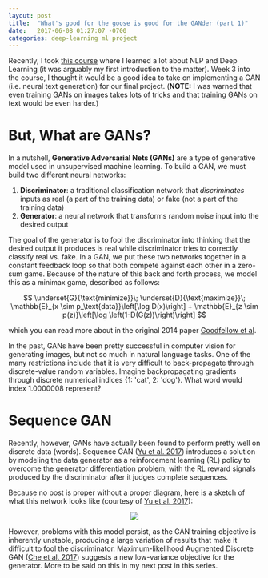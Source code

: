 ```yaml
---
layout: post
title:  "What's good for the goose is good for the GANder (part 1)"
date:   2017-06-08 01:27:07 -0700
categories: deep-learning ml project
---
```


<script src="https://cdnjs.cloudflare.com/ajax/libs/mathjax/2.7.0/MathJax.js?config=TeX-AMS-MML_HTMLorMML" type="text/javascript"></script>

Recently, I took [this course](https://cs224n.stanford.edu) where I learned a lot about NLP and Deep Learning (it was arguably my first introduction to the matter). Week 3 into the course, I thought it would be a good idea to take on implementing a GAN (i.e. neural text generation) for our final project. (**NOTE:** I was warned that even training GANs on images takes lots of tricks and that training GANs on text would be even harder.)

# But, What are GANs?

In a nutshell, **Generative Adversarial Nets (GANs)** are a type of generative model used in unsupervised machine learning. To build a GAN, we must build two different neural networks:
1. **Discriminator**: a traditional classification network that *discriminates* inputs as real (a part of the training data) or fake (not a part of the training data)
2. **Generator**: a neural network that transforms random noise input into the desired output

The goal of the generator is to fool the discriminator into thinking that the desired output it produces is real while discriminator tries to correctly classify real vs. fake. In a GAN, we put these two networks together in a constant feedback loop so that both compete against each other in a zero-sum game. Because of the nature of this back and forth process, we model this as a minimax game, described as follows:  

$$
\underset{G}{\text{minimize}}\; \underset{D}{\text{maximize}}\; \mathbb{E}_{x \sim p_\text{data}}\left[\log D(x)\right] + \mathbb{E}_{z \sim p(z)}\left[\log \left(1-D(G(z))\right)\right]
$$

which you can read more about in the original 2014 paper [Goodfellow et al](https://arxiv.org/abs/1406.2661).

In the past, GANs have been pretty successful in computer vision for generating images, but not so much in natural language tasks. One of the many restrictions include that it is very difficult to back-propagate through discrete-value random variables. Imagine backpropagating gradients through discrete numerical indices {1: 'cat', 2: 'dog'}. What word would index 1.0000008 represent?

# Sequence GAN

Recently, however, GANs have actually been found to perform pretty well on discrete data (words). Sequence GAN ([Yu et al. 2017][seq-gan]) introduces a solution by modeling the data generator as a reinforcement learning (RL) policy to overcome the generator differentiation problem, with the RL reward signals produced by the discriminator after it judges complete sequences.

Because no post is proper without a proper diagram, here is a sketch of what this network looks like (courtesy of [Yu et al. 2017][seq-gan]): 

<div style="text-align: center"><img src="https://raw.githubusercontent.com/LantaoYu/SeqGAN/master/figures/seqgan.png"></div>

However, problems with this model persist, as the GAN training objective is inherently unstable, producing a large variation of results that make it difficult to fool the discriminator. Maximum-likelihood Augmented Discrete GAN ([Che et al. 2017][mali-gan]) suggests a new low-variance objective for the generator. More to be said on this in my next post in this series.

<!---# Maximum Likelihood Augmented Discrete GAN

However, problems with this model persist, as the GAN training objective is inherently unstable, producing a large variation of results that make it difficult to fool the discriminator. Maximum-Likelihood Augmented Discrete GAN (Che at al. 2017) suggests a new low-variance objective for the generator, using a normalized reward signal from the discriminator that corresponds to log-likelihood. Our project explores both proposed implementations: we produce experimental results on both synthetic and real-world discrete datasets to explore the effectiveness of GAN over strong baselines.

# Final Thoughts?

Overall, despite the initially-steep learning curve, I really enjoyed working on this project. It was pretty cool that I got to work on cutting-edge research (and implement papers less than a week after they had been published no less!). 10/10 would definitely do again.-->

[seq-gan]: https://arxiv.org/abs/1609.05473
[mali-gan]: https://arxiv.org/abs/1702.07983
